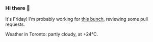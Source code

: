 ### Hi there :wave:

It's Friday! I'm probably working for [this bunch](https://github.com/kohofinancial), reviewing some pull requests.

Weather in Toronto: partly cloudy, at +24°C.
